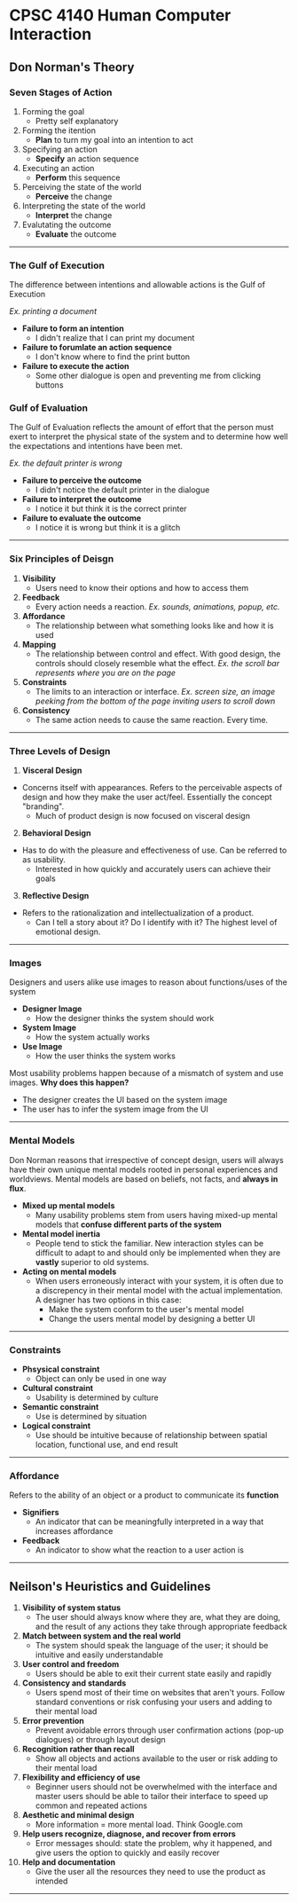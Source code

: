 # CPSC 4140 Human Computer Interaction

## Don Norman's Theory

### Seven Stages of Action
1. Forming the goal
    - Pretty self explanatory
1. Forming the itention
    - **Plan** to turn my goal into an intention to act
1. Specifying an action
    - **Specify** an action sequence
1. Executing an action
    - **Perform** this sequence
1. Perceiving the state of the world
    - **Perceive** the change
1. Interpreting the state of the world
    - **Interpret** the change
1. Evalutating the outcome
    - **Evaluate** the outcome

***

### The Gulf of Execution
The difference between intentions and allowable actions is the Gulf of Execution

*Ex. printing a document*
- **Failure to form an intention**
    - I didn't realize that I can print my document
- **Failure to forumlate an action sequence**
    - I don't know where to find the print button
- **Failure to execute the action**
    - Some other dialogue is open and preventing me from clicking buttons

### Gulf of Evaluation
The Gulf of Evaluation reflects the amount of effort that the person must exert to interpret the physical state of the system and to determine how well the expectations and intentions have been met.

*Ex. the default printer is wrong*
- **Failure to perceive the outcome**
    - I didn't notice the default printer in the dialogue
- **Failure to interpret the outcome**
    - I notice it but think it is the correct printer
- **Failure to evaluate the outcome**
    - I notice it is wrong but think it is a glitch

***

### Six Principles of Deisgn
1. **Visibility**
    - Users need to know their options and how to access them
1. **Feedback**
    - Every action needs a reaction. *Ex. sounds, animations, popup, etc.*
1. **Affordance**
    - The relationship between what something looks like and how it is used
1. **Mapping**
    - The relationship between control and effect. With good design, the controls should closely resemble what the effect. *Ex. the scroll bar represents where you are on the page*
1. **Constraints**
    - The limits to an interaction or interface. *Ex. screen size, an image peeking from the bottom of the page inviting users to scroll down*
1. **Consistency**
    - The same action needs to cause the same reaction. Every time. 

***

### Three Levels of Design
1. **Visceral Design**
 - Concerns itself with appearances. Refers to the perceivable aspects of design and how they make the user act/feel. Essentially the concept "branding".
     - Much of product design is now focused on visceral design
2. **Behavioral Design**
- Has to do with the pleasure and effectiveness of use. Can be referred to as usability.
    - Interested in how quickly and accurately users can achieve their goals
3. **Reflective Design**
- Refers to the rationalization and intellectualization of a product.
    - Can I tell a story about it? Do I identify with it? The highest level of emotional design.

***

### Images
Designers and users alike use images to reason about functions/uses of the system
- **Designer Image**
    - How the designer thinks the system should work
- **System Image**
    - How the system actually works
- **Use Image**
    - How the user thinks the system works

Most usability problems happen because of a mismatch of system and use images.
**Why does this happen?**
- The designer creates the UI based on the system image
- The user has to infer the system image from the UI

***

### Mental Models
Don Norman reasons that irrespective of concept design, users will always have their own unique mental models rooted in personal experiences and worldviews. Mental models are based on beliefs, not facts, and **always in flux**. 
- **Mixed up mental models**
    - Many usability problems stem from users having mixed-up mental models that **confuse different parts of the system**
-  **Mental model inertia**
    - People tend to stick the familiar. New interaction styles can be difficult to adapt to and should only be implemented when they are **vastly** superior to old systems.
- **Acting on mental models**
    - When users erroneously interact with your system, it is often due to a discrepency in their mental model with the actual implementation. A designer has two options in this case:
        - Make the system conform to the user's mental model
        - Change the users mental model by designing a better UI

***

### Constraints
- **Phsysical constraint**
    - Object can only be used in one way
- **Cultural constraint**
    - Usability is determined by culture
- **Semantic constraint**
    - Use is determined by situation
- **Logical constraint**
    - Use should be intuitive because of relationship between spatial location, functional use, and end result

***

### Affordance
Refers to the ability of an object or a product to communicate its **function**
- **Signifiers**
    - An indicator that can be meaningfully interpreted in a way that increases affordance
- **Feedback**
    - An indicator to show what the reaction to a user action is

***

## Neilson's Heuristics and Guidelines
1. **Visibility of system status**
    - The user should always know where they are, what they are doing, and the result of any actions they take through appropriate feedback
1. **Match between system and the real world**
    - The system should speak the language of the user; it should be intuitive and easily understandable
1. **User control and freedom**
    - Users should be able to exit their current state easily and rapidly
1. **Consistency and standards**
    - Users spend most of their time on websites that aren't yours. Follow standard conventions or risk confusing your users and adding to their mental load
1. **Error prevention**
    - Prevent avoidable errors through user confirmation actions (pop-up dialogues) or through layout design
1. **Recognition rather than recall**
    - Show all objects and actions available to the user or risk adding to their mental load
1. **Flexibility and efficiency of use**
    - Beginner users should not be overwhelmed with the interface and master users should be able to tailor their interface to speed up common and repeated actions
1. **Aesthetic and minimal design**
    - More information = more mental load. Think Google.com
1. **Help users recognize, diagnose, and recover from errors**
    - Error messages should: state the problem, why it happened, and give users the option to quickly and easily recover
1. **Help and documentation**
    - Give the user all the resources they need to use the product as intended

***

